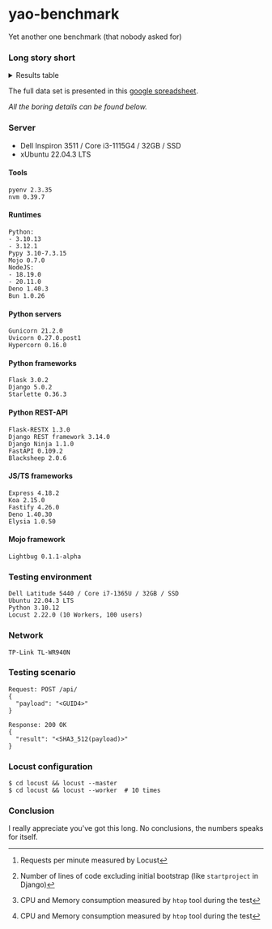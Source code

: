 # yao-benchmark
Yet another one benchmark (that nobody asked for)
### Long story short
<details>
<summary>Results table</summary>
Best result for each framework powered by 1 worker.

| Framework   | Runtime | Server   | RPM [^1] | L [^2] | CPU% [^3] | Mem% [^3] |
|-------------|---------|----------|----------|--------|-----------|-----------|
| Flask-RESTX | py310   | Gunicorn | xxx      | xx     | 30        | 10        |
</details>

The full data set is presented in this [google spreadsheet](https://docs.google.com/spreadsheets/d/1Cojv3-i-Jp5OBe26qyfy-kO59fkgCiZMujKfK0i-G1U/edit?usp=sharing).

*All the boring details can be found below.*

[^1]: Requests per minute measured by Locust

[^2]: Number of lines of code excluding initial bootstrap (like `startproject` in Django)

[^3]: CPU and Memory consumption measured by `htop` tool during the test

### Server
- Dell Inspiron 3511 / Core i3-1115G4 / 32GB / SSD
- xUbuntu 22.04.3 LTS
#### Tools
```
pyenv 2.3.35
nvm 0.39.7
```
#### Runtimes
```
Python:
- 3.10.13
- 3.12.1
Pypy 3.10-7.3.15
Mojo 0.7.0
NodeJS:
- 18.19.0
- 20.11.0
Deno 1.40.3
Bun 1.0.26
```
#### Python servers
```
Gunicorn 21.2.0
Uvicorn 0.27.0.post1
Hypercorn 0.16.0
```
#### Python frameworks
```
Flask 3.0.2
Django 5.0.2
Starlette 0.36.3
```
#### Python REST-API
```
Flask-RESTX 1.3.0
Django REST framework 3.14.0
Django Ninja 1.1.0
FastAPI 0.109.2
Blacksheep 2.0.6
```
#### JS/TS frameworks
```
Express 4.18.2
Koa 2.15.0
Fastify 4.26.0
Deno 1.40.30
Elysia 1.0.50
```
#### Mojo framework
```
Lightbug 0.1.1-alpha
```
### Testing environment
```
Dell Latitude 5440 / Core i7-1365U / 32GB / SSD
Ubuntu 22.04.3 LTS
Python 3.10.12
Locust 2.22.0 (10 Workers, 100 users)
```
### Network
```
TP-Link TL-WR940N
```
### Testing scenario
```
Request: POST /api/
{
  "payload": "<GUID4>"
}

Response: 200 OK
{
  "result": "<SHA3_512(payload)>"
}
```
### Locust configuration
```
$ cd locust && locust --master
$ cd locust && locust --worker  # 10 times
```
### Conclusion
I really appreciate you've got this long. No conclusions, the numbers speaks for itself.
